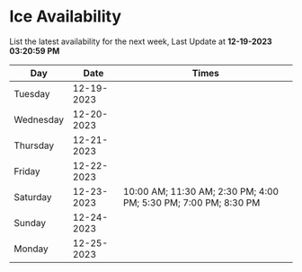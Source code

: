 # Ice Availability

List the latest availability for the next week, Last Update at **12-19-2023 03:20:59 PM**

| Day         | Date        | Times       |
| ----------- | ----------- | ----------- |
|Tuesday|12-19-2023||
|Wednesday|12-20-2023||
|Thursday|12-21-2023||
|Friday|12-22-2023||
|Saturday|12-23-2023|10:00 AM; 11:30 AM; 2:30 PM; 4:00 PM; 5:30 PM; 7:00 PM; 8:30 PM|
|Sunday|12-24-2023||
|Monday|12-25-2023||
